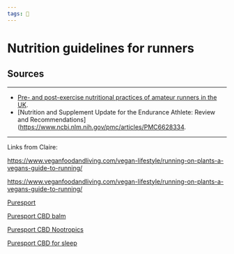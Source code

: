 ```yaml
---
tags: 🥑
---
```


# Nutrition guidelines for runners

## Sources
---

- [Pre- and post-exercise nutritional practices of amateur runners in the UK](https://link.springer.com/article/10.1007/s11332-019-00537-1).
- [Nutrition and Supplement Update for the Endurance Athlete: Review and Recommendations](https://www.ncbi.nlm.nih.gov/pmc/articles/PMC6628334.


---

Links from Claire:

https://www.veganfoodandliving.com/vegan-lifestyle/running-on-plants-a-vegans-guide-to-running/

https://www.veganfoodandliving.com/vegan-lifestyle/running-on-plants-a-vegans-guide-to-running/

[Puresport](https://puresport.co/)

[Puresport CBD balm](https://puresport.co/collections/pain-recovery/products/500mg-cbd-muscle-joint-balm-0-thc-50ml)

[Puresport CBD Nootropics](https://puresport.co/collections/nootropics)

[Puresport CBD for sleep](https://puresport.co/collections/sleep/products/unwind-oil)
